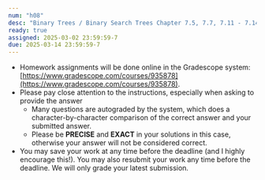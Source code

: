 ```yaml
---
num: "h08"
desc: "Binary Trees / Binary Search Trees Chapter 7.5, 7.7, 7.11 - 7.14"
ready: true
assigned: 2025-03-02 23:59:59-7
due: 2025-03-14 23:59:59-7
---
```


* Homework assignments will be done online in the Gradescope system: [https://www.gradescope.com/courses/935878](https://www.gradescope.com/courses/935878).
* Please pay close attention to the instructions, especially when asking to provide the answer
	* Many questions are autograded by the system, which does a character-by-character comparison of the correct answer and your submitted answer.
	* Please be **PRECISE** and **EXACT** in your solutions in this case, otherwise your answer will not be considered correct.
* You may save your work at any time before the deadline (and I highly encourage this!). You may also resubmit your work any time before the deadline. We will only grade your latest submission.
